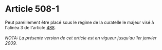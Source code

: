 # Article 508-1

Peut pareillement être placé sous le régime de la curatelle le majeur visé à l'alinéa 3 de l'article <a href='/affichCodeArticle.do?cidTexte=LEGITEXT000006070721&idArticle=LEGIARTI000006428073&dateTexte=&categorieLien=cid' title='Code civil - art. 488 (VD)'>488</a>.<br/><br/><i>NOTA:  La présente version de cet article est en vigueur jusqu'au 1er janvier 2009.</i>